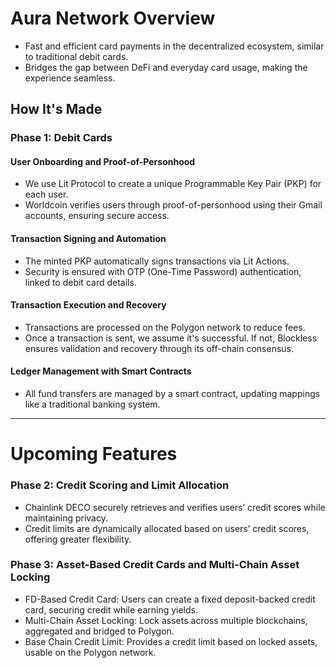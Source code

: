 # Aura Network Overview 

- Fast and efficient card payments in the decentralized ecosystem, similar to traditional debit cards.
- Bridges the gap between DeFi and everyday card usage, making the experience seamless.

## How It's Made

### Phase 1: Debit Cards

#### User Onboarding and Proof-of-Personhood
- We use Lit Protocol to create a unique Programmable Key Pair (PKP) for each user.
- Worldcoin verifies users through proof-of-personhood using their Gmail accounts, ensuring secure access.

#### Transaction Signing and Automation
- The minted PKP automatically signs transactions via Lit Actions.
- Security is ensured with OTP (One-Time Password) authentication, linked to debit card details.

#### Transaction Execution and Recovery
- Transactions are processed on the Polygon network to reduce fees.
- Once a transaction is sent, we assume it's successful. If not, Blockless ensures validation and recovery through its off-chain consensus.

#### Ledger Management with Smart Contracts
- All fund transfers are managed by a smart contract, updating mappings like a traditional banking system.

---

# Upcoming Features

### Phase 2: Credit Scoring and Limit Allocation
- Chainlink DECO securely retrieves and verifies users’ credit scores while maintaining privacy.
- Credit limits are dynamically allocated based on users’ credit scores, offering greater flexibility.

### Phase 3: Asset-Based Credit Cards and Multi-Chain Asset Locking
- FD-Based Credit Card: Users can create a fixed deposit-backed credit card, securing credit while earning yields.
- Multi-Chain Asset Locking: Lock assets across multiple blockchains, aggregated and bridged to Polygon.
- Base Chain Credit Limit: Provides a credit limit based on locked assets, usable on the Polygon network.
